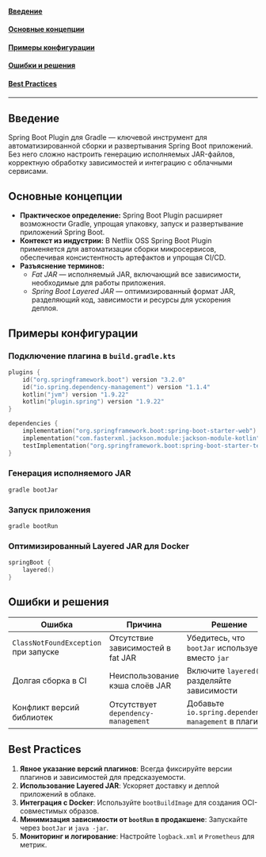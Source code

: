 #### [Введение](#Введение-1)
#### [Основные концепции](#Основные-концепции-1)
#### [Примеры конфигурации](#Примеры-конфигурации-1)
#### [Ошибки и решения](#Ошибки-и-решения-1)
#### [Best Practices](#best-practices-1)

---

## Введение
Spring Boot Plugin для Gradle — ключевой инструмент для автоматизированной сборки и развертывания Spring Boot приложений. Без него сложно настроить генерацию исполняемых JAR-файлов, корректную обработку зависимостей и интеграцию с облачными сервисами.

## Основные концепции
- **Практическое определение:** Spring Boot Plugin расширяет возможности Gradle, упрощая упаковку, запуск и развертывание приложений Spring Boot.
- **Контекст из индустрии:** В Netflix OSS Spring Boot Plugin применяется для автоматизации сборки микросервисов, обеспечивая консистентность артефактов и упрощая CI/CD.
- **Разъяснение терминов:**
   - *Fat JAR* — исполняемый JAR, включающий все зависимости, необходимые для работы приложения.
   - *Spring Boot Layered JAR* — оптимизированный формат JAR, разделяющий код, зависимости и ресурсы для ускорения деплоя.

## Примеры конфигурации

### Подключение плагина в `build.gradle.kts`
```kotlin
plugins {
    id("org.springframework.boot") version "3.2.0"
    id("io.spring.dependency-management") version "1.1.4"
    kotlin("jvm") version "1.9.22"
    kotlin("plugin.spring") version "1.9.22"
}

dependencies {
    implementation("org.springframework.boot:spring-boot-starter-web")
    implementation("com.fasterxml.jackson.module:jackson-module-kotlin")
    testImplementation("org.springframework.boot:spring-boot-starter-test")
}
```

### Генерация исполняемого JAR
```shell
gradle bootJar
```

### Запуск приложения
```shell
gradle bootRun
```

### Оптимизированный Layered JAR для Docker
```kotlin
springBoot {
    layered()
}
```

## Ошибки и решения

| Ошибка | Причина | Решение |
|---|---|---|
| `ClassNotFoundException` при запуске | Отсутствие зависимостей в fat JAR | Убедитесь, что `bootJar` используется вместо `jar` |
| Долгая сборка в CI | Неиспользование кэша слоёв JAR | Включите `layered()` и разделяйте зависимости |
| Конфликт версий библиотек | Отсутствует `dependency-management` | Добавьте `io.spring.dependency-management` в плагины |

## Best Practices
1. **Явное указание версий плагинов**: Всегда фиксируйте версии плагинов и зависимостей для предсказуемости.
2. **Использование Layered JAR**: Ускоряет доставку и деплой приложений в облаке.
3. **Интеграция с Docker**: Используйте `bootBuildImage` для создания OCI-совместимых образов.
4. **Минимизация зависимости от `bootRun` в продакшене**: Запускайте через `bootJar` и `java -jar`.
5. **Мониторинг и логирование**: Настройте `logback.xml` и `Prometheus` для метрик.

